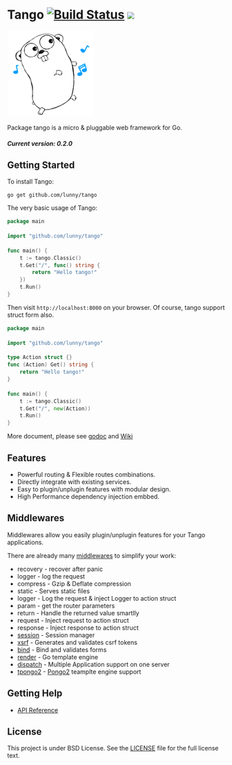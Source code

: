 Tango [![Build Status](https://drone.io/github.com/lunny/tango/status.png)](https://drone.io/github.com/lunny/tango/latest) [![](http://gocover.io/_badge/github.com/lunny/tango)](http://gocover.io/github.com/lunny/tango)
=======================

![Tango Logo](logo.png)

Package tango is a micro & pluggable web framework for Go.

##### Current version: 0.2.0

## Getting Started

To install Tango:

    go get github.com/lunny/tango

The very basic usage of Tango:

```go
package main

import "github.com/lunny/tango"

func main() {
    t := tango.Classic()
    t.Get("/", func() string {
        return "Hello tango!"
    })
    t.Run()
}
```

Then visit `http://localhost:8000` on your browser. Of course, tango support struct form also.

```go
package main

import "github.com/lunny/tango"

type Action struct {}
func (Action) Get() string {
    return "Hello tango!"
}

func main() {
    t := tango.Classic()
    t.Get("/", new(Action))
    t.Run()
}
```

More document, please see [godoc](http://godoc.org/github.com/lunny/tango) and [Wiki](https://github.com/lunny/tango/wiki)

## Features

- Powerful routing & Flexible routes combinations.
- Directly integrate with existing services.
- Easy to plugin/unplugin features with modular design.
- High Performance dependency injection embbed.

## Middlewares 

Middlewares allow you easily plugin/unplugin features for your Tango applications.

There are already many [middlewares](https://github.com/tango-contrib) to simplify your work:

- recovery - recover after panic
- logger - log the request
- compress - Gzip & Deflate compression
- static - Serves static files
- logger - Log the request & inject Logger to action struct
- param - get the router parameters
- return - Handle the returned value smartlly
- request - Inject request to action struct
- response - Inject response to action struct
- [session](https://github.com/tango-contrib/session) - Session manager
- [xsrf](https://github.com/tango-contrib/xsrf) - Generates and validates csrf tokens
- [bind](https://github.com/tango-contrib/bind) - Bind and validates forms
- [render](https://github.com/tango-contrib/render) - Go template engine
- [dispatch](https://github.com/tango-contrib/dispatch) - Multiple Application support on one server
- [tpongo2](https://github.com/tango-contrib/tpongo2) - [Pongo2](https://github.com/flosch/pongo2) teamplte engine support

## Getting Help

- [API Reference](https://gowalker.org/github.com/lunny/tango)

## License

This project is under BSD License. See the [LICENSE](LICENSE) file for the full license text.